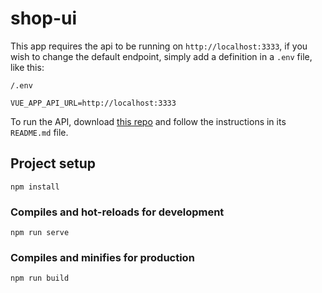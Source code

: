 # shop-ui

This app requires the api to be running on `http://localhost:3333`, if you wish to change the default endpoint, simply add a definition in a `.env` file, like this:

`/.env`
```
VUE_APP_API_URL=http://localhost:3333
```

To run the API, download [this repo](https://github.com/douglaswcamargo/shop-api) and follow the instructions in its `README.md` file.

## Project setup
```
npm install
```

### Compiles and hot-reloads for development
```
npm run serve
```

### Compiles and minifies for production
```
npm run build
```
